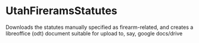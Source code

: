 # UtahFireramsStatutes

Downloads the statutes manually specified as firearm-related, and creates a libreoffice (odt)
document suitable for upload to, say, google docs/drive
